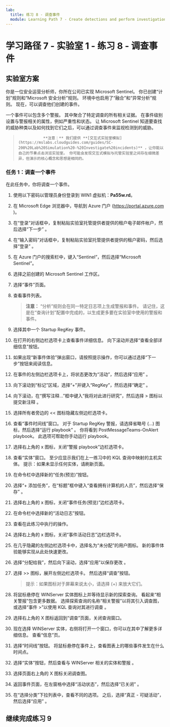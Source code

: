 ```yaml
---
lab:
  title: 练习 8 - 调查事件
  module: Learning Path 7 - Create detections and perform investigations using Microsoft Sentinel
---
```


# 学习路径 7 - 实验室 1 - 练习 8 - 调查事件

## 实验室方案


你是一位安全运营分析师，你所在公司已实现 Microsoft Sentinel。 你已创建“计划”规则和“Microsoft 安全分析”规则。 环境中也启用了“融合”和“异常分析”规则。 现在，可以调查他们创建的事件。

一个事件可以包含多个警报。 其中聚合了特定调查的所有相关证据。 在事件级别设置与警报相关的属性，例如严重性和状态。 让 Microsoft Sentinel 知道要查找的威胁种类以及如何找到它们之后，可以通过调查事件来监视检测到的威胁。

>                **注意：** 我们提供 **[交互式实验室模拟](https://mslabs.cloudguides.com/guides/SC-200%20Lab%20Simulation%20-%20Investigate%20incidents)** ，让你能以自己的节奏点击浏览实验室。 你可能会发现交互式模拟与托管实验室之间存在细微差异，但演示的核心概念和思想是相同的。 


### 任务 1：调查一个事件

在此任务中，你将调查一个事件。

1. 使用以下密码以管理员身份登录到 WIN1 虚拟机：**Pa55w.rd**。  

1. 在 Microsoft Edge 浏览器中，导航到 Azure 门户 (https://portal.azure.com )。

1. 在“登录”对话框中，复制粘贴实验室托管提供者提供的租户电子邮件帐户，然后选择“下一步”  。

1. 在“输入密码”对话框中，复制粘贴实验室托管提供者提供的租户密码，然后选择“登录”  。

1. 在 Azure 门户的搜索栏中，键入“Sentinel”，然后选择“Microsoft Sentinel”。

1. 选择之前创建的 Microsoft Sentinel 工作区。

1. 选择“事件”页面。

1. 查看事件列表。

    >**注意：** “分析”规则会在同一特定日志项上生成警报和事件。 请记住，这是在“查询计划”配置中完成的，以生成更多要在实验室中使用的警报和事件。
  
1. 选择其中一个 Startup RegKey 事件。

1. 在打开的右侧边栏选项卡上查看事件详细信息。 向下滚动并选择“查看全部详细信息”按钮。

1. 如果出现“新事件体验”弹出窗口，请按照提示操作，你可以通过选择“下一步”按钮来阅读信息。

1. 在事件的左侧边栏选项卡上，将状态更改为“活动”，然后选择“应用” 。

1. 向下滚动到“标记”区域，选择“+”并键入“RegKey”，然后选择“确定”  。

1. 向下滚动，在“撰写注释...”框中键入“我将对此进行研究”，然后选择 > 图标以提交新注释 。

1. 选择所有者旁边的 << 图标隐藏左侧边栏选项卡。

1. 查看“事件时间线”窗口。 对于 Startup RegKey 警报，请选择省略号 (...) 图标，然后选择“运行 playbook” 。 你将看到 PostMessageTeams-OnAlert playbook。 此选项可帮助你手动运行 playbook。

1. 选择右上角的 x 图标，关闭“警报 playbook”边栏选项卡。

1. 查看“实体”窗口。 至少应显示我们在上一练习中的 KQL 查询中映射的主机实体。 提示：如果未显示任何实体，请刷新页面。

1. 在命令栏中选择新的“任务(预览)”按钮。

1. 选择“+ 添加任务”，在“标题”框中键入“查看拥有计算机的人员”，然后选择“保存”  。

1. 选择右上角的 x 图标，关闭“事件任务(预览)”边栏选项卡。

1. 在命令栏中选择新的“活动日志”按钮。

1. 查看在此练习中执行的操作。

1. 选择右上角的 x 图标，关闭“事件活动日志”边栏选项卡。

1. 在几乎隐藏的左侧边栏选项卡中，选择名为“未分配”的用户图标。 新的事件体验能够实现从此处快速更改。

1. 选择“分配给我”，然后向下滚动，选择“应用”以保存更改 。

1. 选择 >> 图标，展开左侧边栏选项卡。 然后选择“调查”按钮。

    >提示：如果图标对于屏幕来说太小，请选择 (+) 来放大它们。

1. 将鼠标悬停在 WINServer 实体图标上并等待显示新的探索查询。 看起来“相关警报”包含更多数据。 选择探索查询的名称“相关警报”以将其引入调查图，或选择“事件 >”以使用 KQL 查询对其进行调查 。

1. 选择右上角的 X 图标返回到“调查”页面，关闭查询窗口。

1. 现在选择 WINServer 实体，右侧将打开一个窗口，你可以在其中了解更多详细信息。 查看“信息”页。

1. 选择“时间线”按钮。 将鼠标悬停在事件上，查看图表上的哪些事件发生在什么时间点。

1. 选择“实体”按钮，然后查看与 WINServer 相关的实体和警报  。

1. 选择页面右上角的 X 图标关闭调查图。

1. 返回事件页面，在左窗格中选择“活动状态”，然后选择“已关闭” 。 

1. 在“选择分类”下拉列表中，查看不同的选项。 之后，选择“真正 - 可疑活动”，然后选择“应用” 。

## 继续完成练习 9
